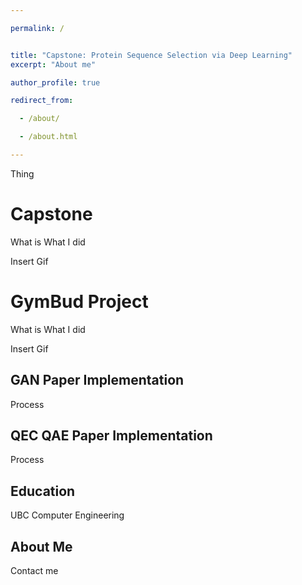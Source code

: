```yaml
---

permalink: /


title: "Capstone: Protein Sequence Selection via Deep Learning"
excerpt: "About me"

author_profile: true

redirect_from: 

  - /about/

  - /about.html

---
```


Thing

Capstone
======
What is
What I did

Insert Gif

GymBud Project
======
What is
What I did

Insert Gif


GAN Paper Implementation
------
Process


QEC QAE Paper Implementation
------
Process


Education
------
UBC Computer Engineering



About Me
------
Contact me

